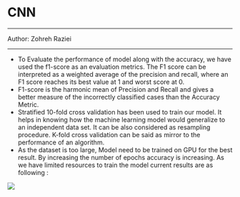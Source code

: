 # CNN

---------- 

 Author: Zohreh Raziei 

-----------
- To Evaluate the performance of model along with the accuracy, we have used the f1-score as an evaluation metrics. The F1 score can be interpreted as a weighted average of the precision and recall, where an F1 score reaches its best value at 1 and worst score at 0.
- F1-score is the harmonic mean of Precision and Recall and gives a better measure of the incorrectly classified cases than the Accuracy Metric.
- Stratified 10-fold cross validation has been used to train our model. It helps in knowing how the machine learning model would generalize to an independent data set. It can be also considered as resampling procedure. K-fold cross validation can be said as mirror to the performance of an algorithm.
- As the dataset is too large, Model need to be trained on GPU for the best result. By increasing the number of epochs accuracy is increasing. As we have limited resources to train the model current results are as following :  

![](https://i.imgur.com/yeF8c2X.png) 
